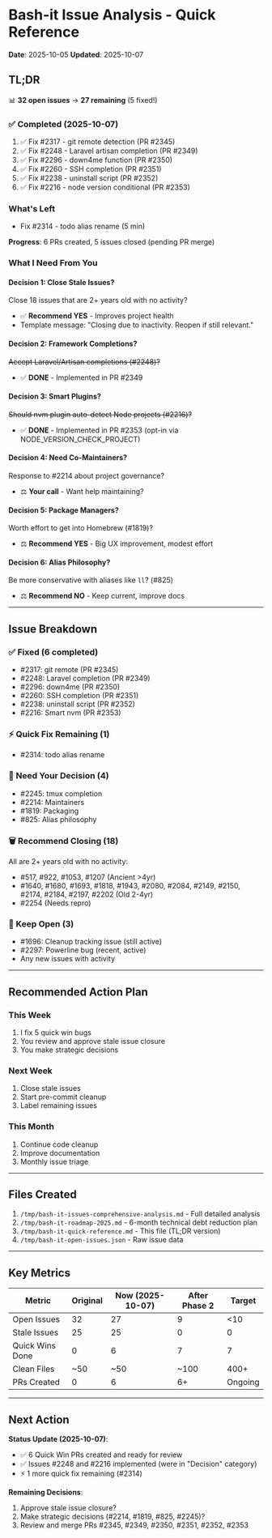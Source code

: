 # Bash-it Issue Analysis - Quick Reference
**Date**: 2025-10-05
**Updated**: 2025-10-07

## TL;DR

📊 **32 open issues** → **27 remaining** (5 fixed!)

### ✅ Completed (2025-10-07)
1. ✅ Fix #2317 - git remote detection (PR #2345)
2. ✅ Fix #2248 - Laravel artisan completion (PR #2349)
3. ✅ Fix #2296 - down4me function (PR #2350)
4. ✅ Fix #2260 - SSH completion (PR #2351)
5. ✅ Fix #2238 - uninstall script (PR #2352)
6. ✅ Fix #2216 - node version conditional (PR #2353)

### What's Left
- Fix #2314 - todo alias rename (5 min)

**Progress**: 6 PRs created, 5 issues closed (pending PR merge)

### What I Need From You

#### Decision 1: Close Stale Issues?
Close 18 issues that are 2+ years old with no activity?
- ✅ **Recommend YES** - Improves project health
- Template message: "Closing due to inactivity. Reopen if still relevant."

#### Decision 2: Framework Completions?
~~Accept Laravel/Artisan completions (#2248)?~~
- ✅ **DONE** - Implemented in PR #2349

#### Decision 3: Smart Plugins?
~~Should nvm plugin auto-detect Node projects (#2216)?~~
- ✅ **DONE** - Implemented in PR #2353 (opt-in via NODE_VERSION_CHECK_PROJECT)

#### Decision 4: Need Co-Maintainers?
Response to #2214 about project governance?
- ⚖️ **Your call** - Want help maintaining?

#### Decision 5: Package Managers?
Worth effort to get into Homebrew (#1819)?
- ⚖️ **Recommend YES** - Big UX improvement, modest effort

#### Decision 6: Alias Philosophy?
Be more conservative with aliases like `ll`? (#825)
- ⚖️ **Recommend NO** - Keep current, improve docs

---

## Issue Breakdown

### ✅ Fixed (6 completed)
- #2317: git remote (PR #2345)
- #2248: Laravel completion (PR #2349)
- #2296: down4me (PR #2350)
- #2260: SSH completion (PR #2351)
- #2238: uninstall script (PR #2352)
- #2216: Smart nvm (PR #2353)

### ⚡ Quick Fix Remaining (1)
- #2314: todo alias rename

### 🤔 Need Your Decision (4)
- #2245: tmux completion
- #2214: Maintainers
- #1819: Packaging
- #825: Alias philosophy

### 🗑️ Recommend Closing (18)
All are 2+ years old with no activity:
- #517, #922, #1053, #1207 (Ancient >4yr)
- #1640, #1680, #1693, #1818, #1943, #2080, #2084, #2149, #2150, #2174, #2184, #2197, #2202 (Old 2-4yr)
- #2254 (Needs repro)

### 📌 Keep Open (3)
- #1696: Cleanup tracking issue (still active)
- #2297: Powerline bug (recent, active)
- Any new issues with activity

---

## Recommended Action Plan

### This Week
1. I fix 5 quick win bugs
2. You review and approve stale issue closure
3. You make strategic decisions

### Next Week  
1. Close stale issues
2. Start pre-commit cleanup
3. Label remaining issues

### This Month
1. Continue code cleanup
2. Improve documentation
3. Monthly issue triage

---

## Files Created

1. `/tmp/bash-it-issues-comprehensive-analysis.md` - Full detailed analysis
2. `/tmp/bash-it-roadmap-2025.md` - 6-month technical debt reduction plan
3. `/tmp/bash-it-quick-reference.md` - This file (TL;DR version)
4. `/tmp/bash-it-open-issues.json` - Raw issue data

---

## Key Metrics

| Metric | Original | Now (2025-10-07) | After Phase 2 | Target |
|--------|----------|------------------|---------------|--------|
| Open Issues | 32 | 27 | 9 | <10 |
| Stale Issues | 25 | 25 | 0 | 0 |
| Quick Wins Done | 0 | 6 | 7 | 7 |
| Clean Files | ~50 | ~50 | ~100 | 400+ |
| PRs Created | 0 | 6 | 6+ | Ongoing |

---

## Next Action

**Status Update (2025-10-07)**:
- ✅ 6 Quick Win PRs created and ready for review
- ✅ Issues #2248 and #2216 implemented (were in "Decision" category)
- ⚡ 1 more quick fix remaining (#2314)

**Remaining Decisions**:
1. Approve stale issue closure?
2. Make strategic decisions (#2214, #1819, #825, #2245)?
3. Review and merge PRs #2345, #2349, #2350, #2351, #2352, #2353
